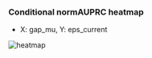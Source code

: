 ### Conditional normAUPRC heatmap

- X: gap_mu, Y: eps_current

![heatmap](/home/elicer/project_0814_2/results/20250814-123600/holdout/conditional_heatmap_gap_mu_vs_eps_current.png)
